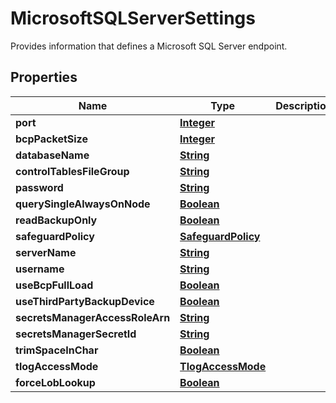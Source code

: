 

# MicrosoftSQLServerSettings

Provides information that defines a Microsoft SQL Server endpoint.

## Properties

| Name | Type | Description | Notes |
|------------ | ------------- | ------------- | -------------|
|**port** | [**Integer**](Integer.md) |  |  [optional] |
|**bcpPacketSize** | [**Integer**](Integer.md) |  |  [optional] |
|**databaseName** | [**String**](String.md) |  |  [optional] |
|**controlTablesFileGroup** | [**String**](String.md) |  |  [optional] |
|**password** | [**String**](String.md) |  |  [optional] |
|**querySingleAlwaysOnNode** | [**Boolean**](Boolean.md) |  |  [optional] |
|**readBackupOnly** | [**Boolean**](Boolean.md) |  |  [optional] |
|**safeguardPolicy** | [**SafeguardPolicy**](SafeguardPolicy.md) |  |  [optional] |
|**serverName** | [**String**](String.md) |  |  [optional] |
|**username** | [**String**](String.md) |  |  [optional] |
|**useBcpFullLoad** | [**Boolean**](Boolean.md) |  |  [optional] |
|**useThirdPartyBackupDevice** | [**Boolean**](Boolean.md) |  |  [optional] |
|**secretsManagerAccessRoleArn** | [**String**](String.md) |  |  [optional] |
|**secretsManagerSecretId** | [**String**](String.md) |  |  [optional] |
|**trimSpaceInChar** | [**Boolean**](Boolean.md) |  |  [optional] |
|**tlogAccessMode** | [**TlogAccessMode**](TlogAccessMode.md) |  |  [optional] |
|**forceLobLookup** | [**Boolean**](Boolean.md) |  |  [optional] |



